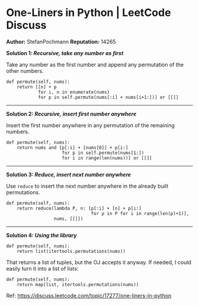 One-Liners in Python | LeetCode Discuss
============================
**Author:**  StefanPochmann
**Reputation:**  14265

<p><strong>Solution 1: <em>Recursive, take any number as first</em></strong></p>
<p>Take any number as the first number and append any permutation of the other numbers.</p>
<pre><code>def permute(self, nums):
    return [[n] + p
            for i, n in enumerate(nums)
            for p in self.permute(nums[:i] + nums[i+1:])] or [[]]
</code></pre>
<hr/>
<p><strong>Solution 2: <em>Recursive, insert first number anywhere</em></strong></p>
<p>Insert the first number anywhere in any permutation of the remaining numbers.</p>
<pre><code>def permute(self, nums):
    return nums and [p[:i] + [nums[0]] + p[i:]
                     for p in self.permute(nums[1:])
                     for i in range(len(nums))] or [[]]
</code></pre>
<hr/>
<p><strong>Solution 3: <em>Reduce, insert next number anywhere</em></strong></p>
<p>Use <code>reduce</code> to insert the next number anywhere in the already built permutations.</p>
<pre><code>def permute(self, nums):
    return reduce(lambda P, n: [p[:i] + [n] + p[i:]
                                for p in P for i in range(len(p)+1)],
                  nums, [[]])
</code></pre>
<hr/>
<p><strong>Solution 4: <em>Using the library</em></strong></p>
<pre><code>def permute(self, nums):
    return list(itertools.permutations(nums))
</code></pre>
<p>That returns a list of tuples, but the OJ accepts it anyway. If needed, I could easily turn it into a list of lists:</p>
<pre><code>def permute(self, nums):
    return map(list, itertools.permutations(nums))</code></pre>

Ref: https://discuss.leetcode.com/topic/17277/one-liners-in-python
